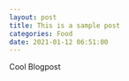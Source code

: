 ```yaml
---
layout: post
title: This is a sample post
categories: Food
date: 2021-01-12 06:51:00
---
```

Cool Blogpost
